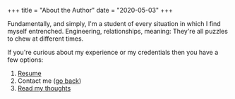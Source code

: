 +++
title = "About the Author"
date = "2020-05-03"
+++

Fundamentally, and simply, I'm a student of every situation in which I find myself entrenched. Engineering, relationships, meaning: They're all puzzles to chew at different times.

If you're curious about my experience or my credentials then you have a few options:

1. [Resume](/resume)
2. Contact me ([go back](/))
3. [Read my thoughts](/posts/)
